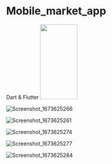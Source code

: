 # Mobile_market_app
Dart &amp; Flutter
<img src="https://user-images.githubusercontent.com/95686166/212363508-aabf0e16-c5f7-4edb-9729-72c4ce875028.png" width="100" height="200">

![Screenshot_1673625266](https://user-images.githubusercontent.com/95686166/212363508-aabf0e16-c5f7-4edb-9729-72c4ce875028.png)


![Screenshot_1673625261](https://user-images.githubusercontent.com/95686166/212363556-41b1bc3b-b61b-473f-9a61-303cc617209d.png)


![Screenshot_1673625274](https://user-images.githubusercontent.com/95686166/212363623-a24ac7cb-844e-4fc7-9da7-f2dfdc32e674.png)





![Screenshot_1673625277](https://user-images.githubusercontent.com/95686166/212363808-285e2783-3804-4ad5-87df-9afa39af593c.png)


![Screenshot_1673625284](https://user-images.githubusercontent.com/95686166/212363836-590f7e6a-897f-47a2-b876-eefe597cd0cd.png)



